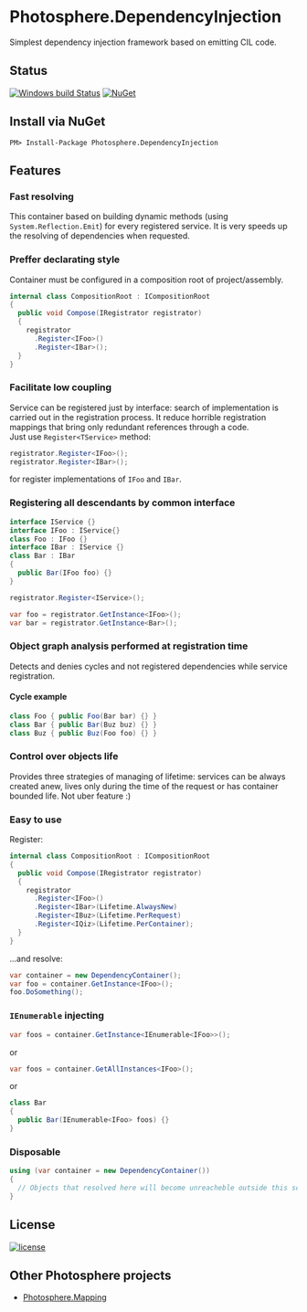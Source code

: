 # Photosphere.DependencyInjection
Simplest dependency injection framework based on emitting CIL code.

## Status
[![Windows build Status](https://ci.appveyor.com/api/projects/status/github/sunloving/photosphere-di?retina=true&svg=true)](https://ci.appveyor.com/project/sunloving/photosphere-di)
[![NuGet](https://img.shields.io/nuget/v/Photosphere.DependencyInjection.svg)](https://www.nuget.org/packages/Photosphere.DependencyInjection/)

## Install via NuGet
```
PM> Install-Package Photosphere.DependencyInjection
```

## Features
### Fast resolving
This container based on building dynamic methods (using `System.Reflection.Emit`) for every registered service. It is very speeds up the resolving of dependencies when requested.

### Preffer declarating style
Container must be configured in a composition root of project/assembly.
``` C#
internal class CompositionRoot : ICompositionRoot
{
  public void Compose(IRegistrator registrator)
  {
    registrator
      .Register<IFoo>()
      .Register<IBar>();
  }
}
```

### Facilitate low coupling
Service can be registered just by interface: search of implementation is carried out in the registration process. It reduce horrible registration mappings that bring only redundant references through a code.<br/>
Just use `Register<TService>` method:
``` C#
registrator.Register<IFoo>();
registrator.Register<IBar>();
```
for register implementations of `IFoo` and `IBar`.

### Registering all descendants by common interface
``` C#
interface IService {}
interface IFoo : IService{}
class Foo : IFoo {}
interface IBar : IService {}
class Bar : IBar
{
  public Bar(IFoo foo) {}
}
```
``` C#
registrator.Register<IService>();
```
``` C#
var foo = registrator.GetInstance<IFoo>();
var bar = registrator.GetInstance<Bar>();
```

### Object graph analysis performed at registration time
Detects and denies cycles and not registered dependencies while service registration.

#### Cycle example
``` C#
class Foo { public Foo(Bar bar) {} }
class Bar { public Bar(Buz buz) {} }
class Buz { public Buz(Foo foo) {} }
```

### Control over objects life
Provides three strategies of managing of lifetime: services can be always created anew, lives only during the time of the request or has container bounded life. Not uber feature :)

### Easy to use
Register:
``` C#
internal class CompositionRoot : ICompositionRoot
{
  public void Compose(IRegistrator registrator)
  {
    registrator
      .Register<IFoo>()
      .Register<IBar>(Lifetime.AlwaysNew)
      .Register<IBuz>(Lifetime.PerRequest)
      .Register<IQiz>(Lifetime.PerContainer);
  }
}
```
...and resolve:
``` C#
var container = new DependencyContainer();
var foo = container.GetInstance<IFoo>();
foo.DoSomething();
```

### `IEnumerable` injecting
``` C#
var foos = container.GetInstance<IEnumerable<IFoo>>();
```
or
``` C#
var foos = container.GetAllInstances<IFoo>();
```
or
``` C#
class Bar
{
  public Bar(IEnumerable<IFoo> foos) {}
}
```

### Disposable
``` C#
using (var container = new DependencyContainer())
{
  // Objects that resolved here will beсome unreacheble outside this scope 
}
```

## License
[![license](https://img.shields.io/github/license/mashape/apistatus.svg?maxAge=2592000)]()

## Other Photosphere projects
* [Photosphere.Mapping](https://github.com/sunloving/photosphere-mapping)
